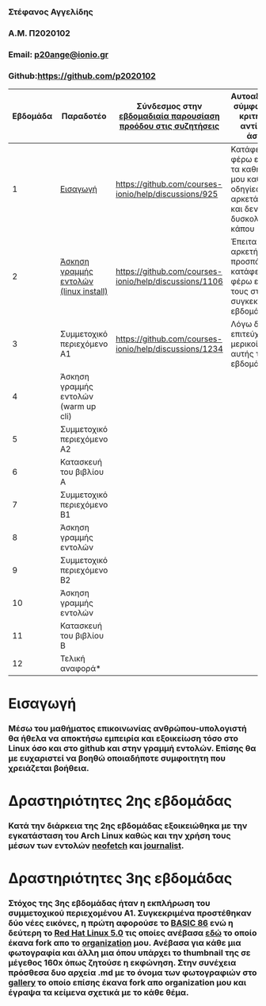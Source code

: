 ### Στέφανος Αγγελίδης
### A.M. Π2020102
### Email: p20ange@ionio.gr
### Github:https://github.com/p2020102


| Εβδομάδα | Παραδοτέο | Σύνδεσμος στην [εβδομαδιαία παρουσίαση προόδου στις συζητήσεις](https://github.com/courses-ionio/help/discussions/categories/show-and-tell) | Αυτοαξιολόγηση σύμφωνα με τα κριτήρια της αντίστοιχης άσκησης |
| --- | --- | --- | --- |
| 1 | [Εισαγωγή](https://github.com/p2020102/hci/tree/2020102/projects/%CE%A02020102#%CE%B4%CF%81%CE%B1%CF%83%CF%84%CE%B7%CF%81%CE%B9%CF%8C%CF%84%CE%B7%CE%B5%CF%82-2%CE%B7%CF%82-%CE%B5%CE%B2%CE%B4%CE%BF%CE%BC%CE%AC%CE%B4%CE%B1%CF%82) |https://github.com/courses-ionio/help/discussions/925 | Κατάφερα να φέρω εισπέρας τα καθήκοντά μου καθώς οι οδηγίες ήταν αρκετά σαφής και δεν δυσκολεύτηκα κάπου |
| 2 | [Άσκηση γραμμής εντολών (linux install)](https://github.com/p2020102/hci/tree/2020102/projects/%CE%A02020102#%CE%B4%CF%81%CE%B1%CF%83%CF%84%CE%B7%CF%81%CE%B9%CF%8C%CF%84%CE%B7%CE%B5%CF%82-2%CE%B7%CF%82-%CE%B5%CE%B2%CE%B4%CE%BF%CE%BC%CE%AC%CE%B4%CE%B1%CF%82) |https://github.com/courses-ionio/help/discussions/1106 | Έπειτα απο αρκετή προσπάθεια κατάφερα να φέρω εις πέρας τους στόχους της συγκεκριμένης εβδομάδας |
| 3 | Συμμετοχικό περιεχόμενο A1 |https://github.com/courses-ionio/help/discussions/1234 | Λόγω δυσκολιών επιτεύχθηκαν μερικοί στόχοι αυτής της εβδομάδας |
| 4 | Άσκηση γραμμής εντολών (warm up cli) | | |
| 5 | Συμμετοχικό περιεχόμενο A2 | | |
| 6 | Κατασκευή του βιβλίου Α | | |
| 7 | Συμμετοχικό περιεχόμενο B1 | | |
| 8 | Άσκηση γραμμής εντολών | | |
| 9 | Συμμετοχικό περιεχόμενο B2 | | |
| 10 | Άσκηση γραμμής εντολών | | |
| 11 | Κατασκευή του βιβλίου Β | | |
| 12 | Τελική αναφορά* | | |


# Εισαγωγή
### Μέσω του μαθήματος επικοινωνίας ανθρώπου-υπολογιστή θα ήθελα να αποκτήσω εμπειρία και εξοικείωση τόσο στο Linux όσο και στο github και στην γραμμή εντολών. Επίσης θα με ευχαριστεί να βοηθώ οποιαδήποτε συμφοιτητη που χρειάζεται βοήθεια.

# Δραστηριότητες 2ης εβδομάδας
### Κατά την διάρκεια της 2ης εβδομάδας εξοικειώθηκα με την εγκατάσταση του Arch Linux καθώς και την χρήση τους μέσων των εντολών [neofetch](https://asciinema.org/a/RYZN0EP7nudhiW7BsGg6KDGw) και [journalist](https://asciinema.org/a/ZOChd2O0My3cNEwaZ1W8d7ZZ2).


# Δραστηριότητες 3ης εβδομάδας
### Στόχος της 3ης εβδομάδας ήταν η εκπλήρωση του συμμετοχικού περιεχομένου Α1. Συγκεκριμένα προστέθηκαν δύο νέες εικόνες, η πρώτη αφορούσε το [BASIC 86](http://toastytech.com/guis/win1983.html) ενώ η δεύτερη το [Red Hat Linux 5.0](http://toastytech.com/guis/x.html) τις οποίες ανέβασα [εδώ](https://github.com/WhatColorIsYourBugatti/images/pull/8) το οποίο έκανα fork απο το [organization](https://github.com/WhatColorIsYourBugatti) μου. Ανέβασα για κάθε μια φωτογραφία και άλλη μια όπου υπάρχει το thumbnail της σε μέγεθος 160x όπως ζητούσε η εκφώνηση. Στην συνέχεια πρόσθεσα δυο αρχεία .md με το όνομα των φωτογραφιών στο [gallery](https://github.com/WhatColorIsYourBugatti/_gallery/pull/5) το οποίο επίσης έκανα fork απο organization μου και έγραψα τα κείμενα σχετικά με το κάθε θέμα.

